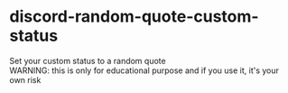 # discord-random-quote-custom-status
Set your custom status to a random quote  
WARNING: this is only for educational purpose and if you use it, it's your own risk

